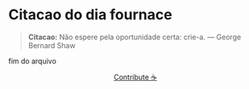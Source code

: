 # Citacao do dia fournace

> **Citacao:** Não espere pela oportunidade certa: crie-a. — George Bernard Shaw

fim do arquivo

<watermark-footer>
<p align="center">
  <a href="https://github.com/ruisuan/ruisuan/blob/main/contribute.md">Contribute ☕</a>
</p>
</watermark-footer>
